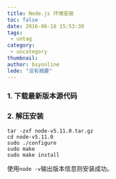 ```yaml
---
title: Node.js 环境安装
toc: false
date: 2016-06-18 15:53:39
tags:
 - untag
category: 
 - uncategory
thumbnail: 
author: bsyonline
lede: "没有摘要"
---
```


### 1. 下载最新版本源代码

### 2. 解压安装
```
tar -zxf node-v5.11.0.tar.gz
cd node-v5.11.0
sudo ./configure
sudo make
sudo make install
```
使用`node -v`输出版本信息则安装成功。
